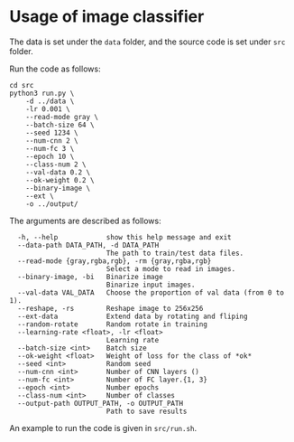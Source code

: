 # Usage of image classifier

The data is set under the `data` folder, and the source code is set under `src` folder. 

Run the code as follows:

```
cd src
python3 run.py \
    -d ../data \
    -lr 0.001 \
    --read-mode gray \
    --batch-size 64 \
    --seed 1234 \
    --num-cnn 2 \
    --num-fc 3 \
    --epoch 10 \
    --class-num 2 \
    --val-data 0.2 \
    --ok-weight 0.2 \
    --binary-image \
    --ext \
    -o ../output/
```
The arguments are described as follows:

```
  -h, --help            show this help message and exit
  --data-path DATA_PATH, -d DATA_PATH
                        The path to train/test data files.
  --read-mode {gray,rgba,rgb}, -rm {gray,rgba,rgb}
                        Select a mode to read in images.
  --binary-image, -bi   Binarize image
                        Binarize input images.
  --val-data VAL_DATA   Choose the proportion of val data (from 0 to 1).
  --reshape, -rs        Reshape image to 256x256
  --ext-data            Extend data by rotating and fliping
  --random-rotate       Random rotate in training
  --learning-rate <float>, -lr <float>
                        Learning rate
  --batch-size <int>    Batch size
  --ok-weight <float>   Weight of loss for the class of *ok*
  --seed <int>          Random seed
  --num-cnn <int>       Number of CNN layers ()
  --num-fc <int>        Number of FC layer.{1, 3}
  --epoch <int>         Number epochs
  --class-num <int>     Number of classes
  --output-path OUTPUT_PATH, -o OUTPUT_PATH
                        Path to save results
```

An example to run the code is given in `src/run.sh`.